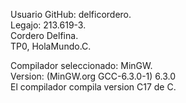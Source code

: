 Usuario GitHub: delficordero.  
Legajo: 213.619-3.  
Cordero Delfina.  
TP0, HolaMundo.C.  

Compilador seleccionado: MinGW.  
Version: (MinGW.org GCC-6.3.0-1) 6.3.0  
El compilador compila version C17 de C.  

